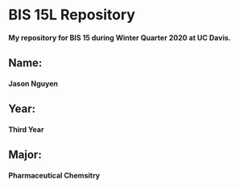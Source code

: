 # BIS 15L Repository
   #### My repository for BIS 15 during Winter Quarter 2020 at UC Davis.

## Name:
   #### Jason Nguyen

## Year:
  #### Third Year

## Major:
  #### Pharmaceutical Chemsitry
